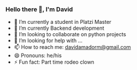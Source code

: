 ### Hello there 👋, I'm David

- 🔭 I’m currently a student in Platzi Master
- 🌱 I’m currently Backend development 
- 👯 I’m looking to collaborate on python projects
- 🤔 I’m looking for help with ...
- 📫 How to reach me: davidamadorm@gmail.com
- 😄 Pronouns: he/his
- ⚡ Fun fact: Part time rodeo clown

